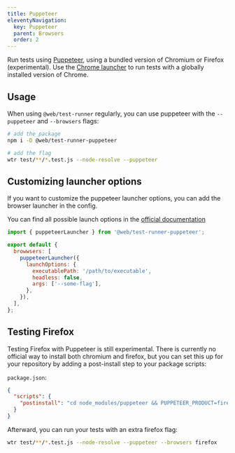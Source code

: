 ```yaml
---
title: Puppeteer
eleventyNavigation:
  key: Puppeteer
  parent: Browsers
  order: 2
---
```


Run tests using [Puppeteer](https://www.npmjs.com/package/puppeteer), using a bundled version of Chromium or Firefox (experimental). Use the [Chrome launcher](./chrome.md) to run tests with a globally installed version of Chrome.

## Usage

When using `@web/test-runner` regularly, you can use puppeteer with the `--puppeteer` and `--browsers` flags:

```bash
# add the package
npm i -D @web/test-runner-puppeteer

# add the flag
wtr test/**/*.test.js --node-resolve --puppeteer
```

## Customizing launcher options

If you want to customize the puppeteer launcher options, you can add the browser launcher in the config.

You can find all possible launch options in the [official documentation](https://github.com/microsoft/puppeteer/blob/master/docs/api.md#browsertypelaunchoptions)

```js
import { puppeteerLauncher } from '@web/test-runner-puppeteer';

export default {
  browwsers: [
    puppeteerLauncher({
      launchOptions: {
        executablePath: '/path/to/executable',
        headless: false,
        args: ['--some-flag'],
      },
    }),
  ],
};
```

## Testing Firefox

Testing Firefox with Puppeteer is still experimental. There is currently no official way to install both chromium and firefox, but you can set this up for your repository by adding a post-install step to your package scripts:

`package.json`:

```json
{
  "scripts": {
    "postinstall": "cd node_modules/puppeteer && PUPPETEER_PRODUCT=firefox node install.js"
  }
}
```

Afterward, you can run your tests with an extra firefox flag:

```bash
wtr test/**/*.test.js --node-resolve --puppeteer --browsers firefox
```

